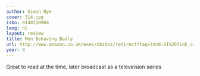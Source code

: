 ```yaml
---
author: Simon Nye
cover: 314.jpg
isbn: 0140110984
lang: nl
layout: review
title: Men Behaving Badly
url: http://www.amazon.co.uk/exec/obidos/redirect?tag=ldvd-21%26link_code=xm2%26camp=2025%26creative=165953%26path=http://www.amazon.co.uk/gp/redirect.html%253fASIN=0140110984%2526tag=ldvd-21%2526lcode=xm2%2526cID=2025%2526ccmID=165953%2526location=/o/ASIN/0140110984%25253FSubscriptionId=0VJDVJ14KM0P0VXDCQ82
year: 0
---
```

Great to read at the time, later broadcast as a televeision series
